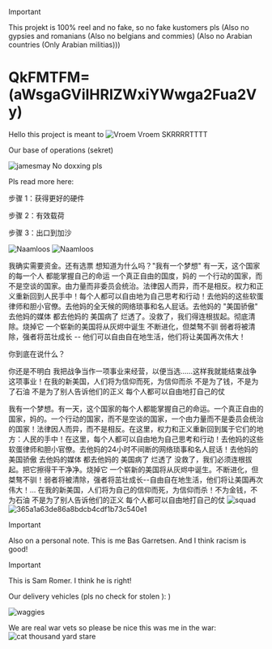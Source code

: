 >[!IMPORTANT]
> This projekt is 100% reel and no fake, so no fake kustomers pls (Also no gypsies and romanians (Also no belgians and commies) (Also no Arabian countries (Only Arabian militias)))

# QkFMTFM= (aWsgaGViIHRlZWxiYWwga2Fua2Vy)

Hello this project is meant to
![Vroem Vroem SKRRRRTTTT](https://cdn.discordapp.com/attachments/1088106503044603904/1229698022120751115/eXKMrxr_c-1hk5URkicNS9QhDK8qYFw6qaGxMtuqaT0.webp?ex=663b2c87&is=6639db07&hm=1c0bf7eb037485e1b03f1a1dc10e880e9054e647f2a72ec56faf02bceffd2f11&)

Our base of operations (sekret)


![jamesmay](https://github.com/JuliusDeBoer/Tello/assets/131257976/7224c333-0ff5-482f-964c-d9b6c742d2f5)
No doxxing pls

Pls read more here:

步骤 1：获得更好的硬件

步骤 2：有效载荷

步骤 3：出口到加沙


![Naamloos](https://github.com/JuliusDeBoer/Tello/assets/131257976/7af90169-6f44-4fa4-970a-6d786f570e5e)  ![Naamloos](https://github.com/JuliusDeBoer/Tello/assets/131257976/e7c3eb8d-8c40-436d-bbd2-3eee2bf2b055)


我确实需要资金。还有选票 想知道为什么吗？"我有一个梦想" 有一天，这个国家的每一个人 都能掌握自己的命运 一个真正自由的国度，妈的 一个行动的国家，而不是空谈的国家。由力量而非委员会统治。法律因人而异，而不是相反。权力和正义重新回到人民手中！每个人都可以自由地为自己思考和行动！去他妈的这些软蛋律师和胆小官僚。去他妈的全天候的网络琐事和名人屁话。去他妈的 "美国骄傲" 去他妈的媒体 都去他妈的 美国病了 烂透了。没救了，我们得连根拔起。彻底清除。烧掉它 一个崭新的美国将从灰烬中诞生 不断进化，但桀骜不驯 弱者将被清除，强者将茁壮成长 -- 他们可以自由自在地生活，他们将让美国再次伟大！

你到底在说什么？

你还是不明白 我把战争当作一项事业来经营，以便当选......这样我就能结束战争这项事业！在我的新美国，人们将为信仰而死，为信仰而杀 不是为了钱，不是为了石油 不是为了别人告诉他们的正义 每个人都可以自由地打自己的仗


我有一个梦想。有一天，这个国家的每个人都能掌握自己的命运。一个真正自由的国家，妈的。一个行动的国家，而不是空谈的国家，一个由力量而不是委员会统治的国家！法律因人而异，而不是相反。在这里，权力和正义重新回到属于它们的地方：人民的手中！在这里，每个人都可以自由地为自己思考和行动！去他妈的这些软蛋律师和胆小官僚。去他妈的24小时不间断的网络琐事和名人屁话！去他妈的美国骄傲 去他妈的媒体 都去他妈的 美国病了 烂透了 没救了，我们必须连根拔起。把它擦得干干净净。烧掉它 一个崭新的美国将从灰烬中诞生。不断进化，但桀骜不驯！弱者将被清除，强者将茁壮成长--自由自在地生活，他们将让美国再次伟大！... 在我的新美国，人们将为自己的信仰而死，为信仰而杀！不为金钱，不为石油 不是为了别人告诉他们的正义 每个人都可以自由地打自己的仗
![squad](https://github.com/JuliusDeBoer/Tello/assets/131257976/de6e9106-1ffe-4a48-842e-649e1ceba50e)
![365a1a63de86a8bdcb4cdf1b73c540e1](https://github.com/JuliusDeBoer/Tello/assets/131257976/cb8f3f7e-466b-4fef-ba24-50d3a511c09e)

> [!IMPORTANT]
> Also on a personal note. This is me Bas Garretsen. And I think racism is good!

> [!IMPORTANT]
> This is Sam Romer. I think he is right!

Our delivery vehicles (pls no check for stolen ):  )

![waggies](https://github.com/JuliusDeBoer/Tello/assets/131257976/1dbf120a-d6af-4b40-abcd-d76ea732f348)

We are real war vets so please be nice this was me in the war:
![cat thousand yard stare](https://github.com/JuliusDeBoer/Tello/assets/131258264/77cd4cd7-8d2e-4b40-aa6e-6c30e6809145)
